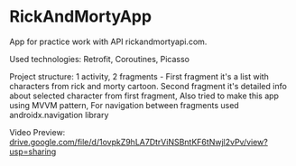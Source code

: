 # RickAndMortyApp

App for practice work with API rickandmortyapi.com.

Used technologies: 
Retrofit,
Coroutines,
Picasso

Project structure:
1 activity, 
2 fragments - First fragment it's a list with characters from rick and morty cartoon. Second fragment it's detailed info about selected character from first fragment, 
Also tried to make this app using MVVM pattern, 
For navigation between fragments used androidx.navigation library

Video Preview: [drive.google.com/file/d/1ovpkZ9hLA7DtrViNSBntKF6tNwjl2vPv/view?usp=sharing](url)

